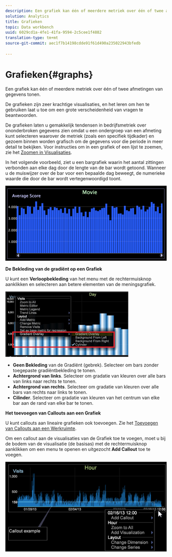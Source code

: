 ```yaml
---
description: Een grafiek kan één of meerdere metriek over één of twee afmetingen van gegevens tonen.
solution: Analytics
title: Grafieken
topic: Data workbench
uuid: 6029cd1a-4fe1-41fa-9594-2c5cee1f4882
translation-type: tm+mt
source-git-commit: aec1f7b14198cdde91f61d490a235022943bfedb

---
```



# Grafieken{#graphs}

Een grafiek kan één of meerdere metriek over één of twee afmetingen van gegevens tonen.

De grafieken zijn zeer krachtige visualisaties, en het leren om hen te gebruiken laat u toe om een grote verscheidenheid van vragen te beantwoorden.

De grafieken laten u gemakkelijk tendensen in bedrijfsmetriek over ononderbroken gegevens zien omdat u een ondergroep van een afmeting kunt selecteren waarover de metriek (zoals een specifiek tijdkader) en gezoem binnen worden grafisch om de gegevens voor die periode in meer detail te bekijken. Voor instructies om in een grafiek of een lijst te zoemen, zie het [Zoomen in Visualisaties](../../../../home/c-get-started/c-vis/c-zoom-vis.md#concept-7e33670bb5344f78a316f1a84cc20530).

In het volgende voorbeeld, ziet u een bargrafiek waarin het aantal zittingen verbonden aan elke dag door de lengte van de bar wordt getoond. Wanneer u de muiswijzer over de bar voor een bepaalde dag beweegt, de numerieke waarde die door de bar wordt vertegenwoordigd toont.

![](assets/vis_Graph.png)

**De Bekleding van de gradiënt op een Grafiek**

U kunt een **Verloopbekleding** van het menu met de rechtermuisknop aanklikken en selecteren aan betere elementen van de meningsgrafiek.

![](assets/6_51_gradient_graph.png)

* **Geen Bekleding** van de Gradiënt (gebrek). Selecteer om bars zonder toegepaste gradiëntbekleding te tonen.
* **Achtergrond van links**. Selecteer om gradatie van kleuren over alle bars van links naar rechts te tonen.
* **Achtergrond van rechts**. Selecteer om gradatie van kleuren over alle bars van rechts naar links te tonen.
* **Cilinder**. Selecteer om gradatie van kleuren van het centrum van elke bar aan de rand van elke bar te tonen.

**Het toevoegen van Callouts aan een Grafiek**

U kunt callouts aan lineaire grafieken ook toevoegen. Zie het [Toevoegen van Callouts aan een Werkruimte](../../../../home/c-get-started/c-vis/c-call-wkspc.md#concept-212b09e763044d938987b4a9c658adc0).

Om een callout aan de visualisaties van de Grafiek toe te voegen, moet u bij de bodem van de visualisatie (de basisas) met de rechtermuisknop aanklikken om een menu te openen en uitgezocht **Add Callout** toe te voegen.

![](assets/visualization_callout_linegraph.png)


